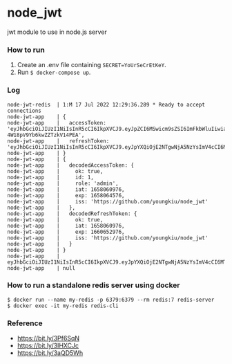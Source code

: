 # node_jwt

jwt module to use in node.js server

### How to run
1. Create an .env file containing `SECRET=YoUrSeCrEtKeY`.
2. Run `$ docker-compose up`.

### Log
```text
node-jwt-redis  | 1:M 17 Jul 2022 12:29:36.289 * Ready to accept connections
node-jwt-app    | {
node-jwt-app    |   accessToken: 'eyJhbGciOiJIUzI1NiIsInR5cCI6IkpXVCJ9.eyJpZCI6MSwicm9sZSI6ImFkbWluIiwiaWF0IjoxNjU4MDYwOTc2LCJleHAiOjE2NTgwNjQ1NzYsImlzcyI6Imh0dHBzOi8vZ2l0aHViLmNvbS95b3VuZ2tpdS9ub2RlX2p3dCJ9.ggZz1LH2ngupIJYBcvp-4W18pV9Yb6kwZZTzkV14PEA',
node-jwt-app    |   refreshToken: 'eyJhbGciOiJIUzI1NiIsInR5cCI6IkpXVCJ9.eyJpYXQiOjE2NTgwNjA5NzYsImV4cCI6MTY2MDY1Mjk3NiwiaXNzIjoiaHR0cHM6Ly9naXRodWIuY29tL3lvdW5na2l1L25vZGVfand0In0.ZAkBdgSS1W6iC9YHY4Q9KrvyBNWuJEGoTtewfACmmDM'
node-jwt-app    | }
node-jwt-app    | {
node-jwt-app    |   decodedAccessToken: {
node-jwt-app    |     ok: true,
node-jwt-app    |     id: 1,
node-jwt-app    |     role: 'admin',
node-jwt-app    |     iat: 1658060976,
node-jwt-app    |     exp: 1658064576,
node-jwt-app    |     iss: 'https://github.com/youngkiu/node_jwt'
node-jwt-app    |   },
node-jwt-app    |   decodedRefreshToken: {
node-jwt-app    |     ok: true,
node-jwt-app    |     iat: 1658060976,
node-jwt-app    |     exp: 1660652976,
node-jwt-app    |     iss: 'https://github.com/youngkiu/node_jwt'
node-jwt-app    |   }
node-jwt-app    | }
node-jwt-app    | eyJhbGciOiJIUzI1NiIsInR5cCI6IkpXVCJ9.eyJpYXQiOjE2NTgwNjA5NzYsImV4cCI6MTY2MDY1Mjk3NiwiaXNzIjoiaHR0cHM6Ly9naXRodWIuY29tL3lvdW5na2l1L25vZGVfand0In0.ZAkBdgSS1W6iC9YHY4Q9KrvyBNWuJEGoTtewfACmmDM
node-jwt-app    | null
```

### How to run a standalone redis server using docker
```shell
$ docker run --name my-redis -p 6379:6379 --rm redis:7 redis-server
$ docker exec -it my-redis redis-cli
```

### Reference
- https://bit.ly/3Pf6SqN
- https://bit.ly/3IHXCJc
- https://bit.ly/3aQD5Wh

``````